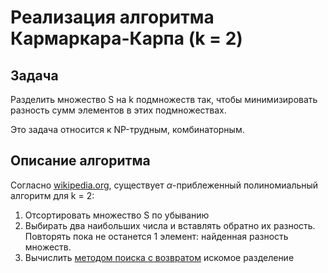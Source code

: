 # Реализация алгоритма Кармаркара-Карпа (k = 2)

## Задача

Разделить множество S на k подмножеств так, чтобы минимизировать разность сумм элементов в этих подмножествах.

Это задача относится к NP-трудным, комбинаторным.

## Описание алгоритма

Согласно [wikipedia.org](https://en.wikipedia.org/wiki/Largest_differencing_method), существует $\alpha$-приблеженный полиномиальный алгоритм для k = 2:

1. Отсортировать множество S по убыванию
2. Выбирать два наибольших числа и вставлять обратно их разность. Повторять пока не останется 1 элемент: найденная разность множеств.
3. Вычислить [методом поиска с возвратом](https://ru.wikipedia.org/wiki/Поиск_с_возвратом) искомое разделение





